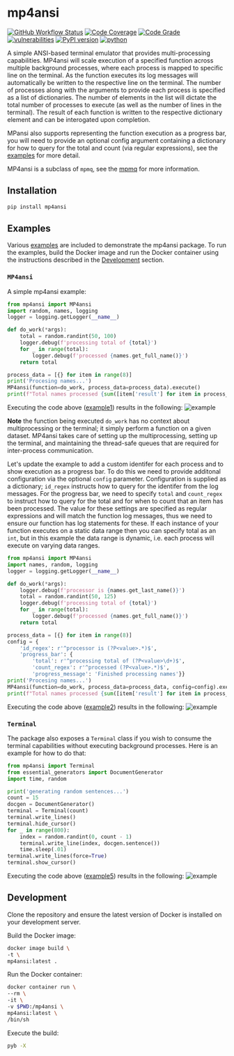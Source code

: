 # mp4ansi #
[![GitHub Workflow Status](https://github.com/soda480/mp4ansi/workflows/build/badge.svg)](https://github.com/soda480/mp4ansi/actions)
[![Code Coverage](https://codecov.io/gh/soda480/mp4ansi/branch/main/graph/badge.svg?token=6NTX6LSP7Q)](https://codecov.io/gh/soda480/mp4ansi)
[![Code Grade](https://www.code-inspector.com/project/20694/status/svg)](https://frontend.code-inspector.com/project/20694/dashboard)
[![vulnerabilities](https://img.shields.io/badge/vulnerabilities-None-green)](https://pypi.org/project/bandit/)
[![PyPI version](https://badge.fury.io/py/mp4ansi.svg)](https://badge.fury.io/py/mp4ansi)
[![python](https://img.shields.io/badge/python-3.6-teal)](https://www.python.org/downloads/)


A simple ANSI-based terminal emulator that provides multi-processing capabilities. MP4ansi will scale execution of a specified function across multiple background processes, where each process is mapped to specific line on the terminal. As the function executes its log messages will automatically be written to the respective line on the terminal. The number of processes along with the arguments to provide each process is specified as a list of dictionaries. The number of elements in the list will dictate the total number of processes to execute (as well as the number of lines in the terminal). The result of each function is written to the respective dictionary element and can be interogated upon completion.

MPansi also supports representing the function execution as a progress bar, you will need to provide an optional config argument containing a dictionary for how to query for the total and count (via regular expressions), see the [examples](https://github.com/soda480/mp4ansi/tree/master/examples) for more detail.

MP4ansi is a subclass of `mpmq`, see the [mpmq](https://pypi.org/project/mpmq/) for more information.

## Installation ##
```bash
pip install mp4ansi
```

## Examples ##

Various [examples](https://github.com/soda480/mp4ansi/tree/master/examples) are included to demonstrate the mp4ansi package. To run the examples, build the Docker image and run the Docker container using the instructions described in the [Development](#development) section.

### `MP4ansi`

A simple mp4ansi example:

```python
from mp4ansi import MP4ansi
import random, names, logging
logger = logging.getLogger(__name__)

def do_work(*args):
    total = random.randint(50, 100)
    logger.debug(f'processing total of {total}')
    for _ in range(total):
        logger.debug(f'processed {names.get_full_name()}')
    return total

process_data = [{} for item in range(8)]
print('Procesing names...')
MP4ansi(function=do_work, process_data=process_data).execute()
print(f"Total names processed {sum([item['result'] for item in process_data])}")
```

Executing the code above ([example1](https://github.com/soda480/mp4ansi/tree/master/examples/example1.py)) results in the following:
![example](https://raw.githubusercontent.com/soda480/mp4ansi/master/docs/images/example1.gif)

**Note** the function being executed `do_work` has no context about multiprocessing or the terminal; it simply perform a function on a given dataset. MP4ansi takes care of setting up the multiprocessing, setting up the terminal, and maintaining the thread-safe queues that are required for inter-process communication.

Let's update the example to add a custom identifer for each process and to show execution as a progress bar. To do this we need to provide additonal configuration via the optional `config` parameter. Configuration is supplied as a dictionary; `id_regex` instructs how to query for the identifer from the log messages. For the progress bar, we need to specify `total` and `count_regex` to instruct how to query for the total and for when to count that an item has been processed. The value for these settings are specified as regular expressions and will match the function log messages, thus we need to ensure our function has log statements for these. If each instance of your function executes on a static data range then you can specify total as an `int`, but in this example the data range is dynamic, i.e. each process will execute on varying data ranges.

```python
from mp4ansi import MP4ansi
import names, random, logging
logger = logging.getLogger(__name__)

def do_work(*args):
    logger.debug(f'processor is {names.get_last_name()}')
    total = random.randint(50, 125)
    logger.debug(f'processing total of {total}')
    for _ in range(total):
        logger.debug(f'processed {names.get_full_name()}')
    return total

process_data = [{} for item in range(8)]
config = {
    'id_regex': r'^processor is (?P<value>.*)$',
    'progress_bar': {
        'total': r'^processing total of (?P<value>\d+)$',
        'count_regex': r'^processed (?P<value>.*)$',
        'progress_message': 'Finished processing names'}}
print('Procesing names...')
MP4ansi(function=do_work, process_data=process_data, config=config).execute()
print(f"Total names processed {sum([item['result'] for item in process_data])}")
```

Executing the code above ([example2](https://github.com/soda480/mp4ansi/tree/master/examples/example2.py)) results in the following:
![example](https://raw.githubusercontent.com/soda480/mp4ansi/master/docs/images/example2.gif)

### `Terminal`

The package also exposes a `Terminal` class if you wish to consume the terminal capabilities without executing background processes. Here is an example for how to do that:
```python
from mp4ansi import Terminal
from essential_generators import DocumentGenerator
import time, random

print('generating random sentences...')
count = 15
docgen = DocumentGenerator()
terminal = Terminal(count)
terminal.write_lines()
terminal.hide_cursor()
for _ in range(800):
    index = random.randint(0, count - 1)
    terminal.write_line(index, docgen.sentence())
    time.sleep(.01)
terminal.write_lines(force=True)
terminal.show_cursor()
```

Executing the code above ([example5](https://github.com/soda480/mp4ansi/tree/master/examples/example5.py)) results in the following:
![example](https://raw.githubusercontent.com/soda480/mp4ansi/master/docs/images/example5.gif)

## Development ##

Clone the repository and ensure the latest version of Docker is installed on your development server.

Build the Docker image:
```sh
docker image build \
-t \
mp4ansi:latest .
```

Run the Docker container:
```sh
docker container run \
--rm \
-it \
-v $PWD:/mp4ansi \
mp4ansi:latest \
/bin/sh
```

Execute the build:
```sh
pyb -X
```
